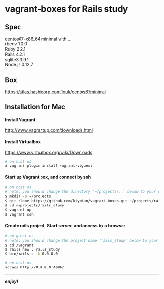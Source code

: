 # vagrant-boxes for Rails study

## Spec
centos67-x86_64 minimal with ...  
rbenv 1.0.0  
Ruby 2.2.1  
Rails 4.2.1  
sqlite3 3.9.1  
Node.js 0.12.7  

## Box
https://atlas.hashicorp.com/louk/centos67minimal  

## Installation for Mac

#### Install Vagrant
http://www.vagrantup.com/downloads.html

#### Install Virtualbox
https://www.virtualbox.org/wiki/Downloads

```sh
# on host os
$ vagrant plugin install vagrant-vbguest
```

#### Start up Vagrant box, and connect by ssh
```sh
# on host os
# note: you should change the directory '~/projects/..' below to your directories
$ mkdir -p ~/projects
$ git clone https://github.com/kiyotan/vagrant-boxes.git ~/projects/rails_study
$ cd ~/projects/rails_study
$ vagrant up
$ vagrant ssh
```

#### Create rails project, Start server, and access by a browser
```sh
# on guest os
# note: you should change the project name 'rails_study' below to your project
$ cd /vagrant
$ rails new . rails_study
$ bin/rails s -b 0.0.0.0

# on host os
access http://0.0.0.0:4000/
```
---

**_enjoy!_**


